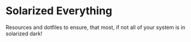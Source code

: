 # Solarized Everything

Resources and dotfiles to ensure, that most, if not all of your system is in solarized dark!